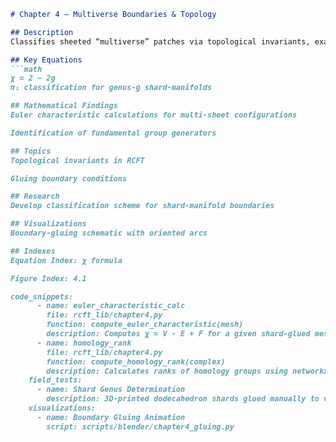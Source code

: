 ```markdown
# Chapter 4 – Multiverse Boundaries & Topology

## Description
Classifies sheeted “multiverse” patches via topological invariants, examines boundary gluing rules and fundamental group structure.

## Key Equations
```math
χ = 2 − 2g  
π₁ classification for genus-g shard-manifolds

## Mathematical Findings
Euler characteristic calculations for multi-sheet configurations

Identification of fundamental group generators

## Topics
Topological invariants in RCFT

Gluing boundary conditions

## Research
Develop classification scheme for shard-manifold boundaries

## Visualizations
Boundary-gluing schematic with oriented arcs

## Indexes
Equation Index: χ formula

Figure Index: 4.1

code_snippets:
      - name: euler_characteristic_calc
        file: rcft_lib/chapter4.py
        function: compute_euler_characteristic(mesh)
        description: Computes χ = V - E + F for a given shard-glued mesh
      - name: homology_rank
        file: rcft_lib/chapter4.py
        function: compute_homology_rank(complex)
        description: Calculates ranks of homology groups using networkx and gudhi
    field_tests:
      - name: Shard Genus Determination
        description: 3D-printed dodecahedron shards glued manually to validate genus by loop counting
    visualizations:
      - name: Boundary Gluing Animation
        script: scripts/blender/chapter4_gluing.py
